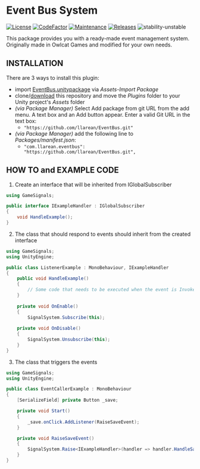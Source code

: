 # Event Bus System

[![License](https://img.shields.io/badge/license-MIT-green.svg)](https://github.com/LLarean/EventBus/blob/master/LICENSE.txt)
[![CodeFactor](https://www.codefactor.io/repository/github/llarean/eventbus/badge)](https://www.codefactor.io/repository/github/llarean/eventbus)
[![Maintenance](https://img.shields.io/badge/Maintained%3F-yes-green.svg)](https://GitHub.com/Naereen/StrapDown.js/graphs/commit-activity)
[![Releases](https://img.shields.io/github/v/release/llarean/EventBus)](https://github.com/llarean/EventBus/releases)
![stability-unstable](https://img.shields.io/badge/stability-stable-green.svg)

This package provides you with a ready-made event management system.
Originally made in Owlcat Games and modified for your own needs.

## INSTALLATION

There are 3 ways to install this plugin:

- import [EventBus.unitypackage](https://github.com/llarean/EventBus/releases) via *Assets-Import Package*
- clone/[download](https://github.com/llarean/EventBus/archive/master.zip) this repository and move the *Plugins* folder to your Unity project's *Assets* folder
- *(via Package Manager)* Select Add package from git URL from the add menu. A text box and an Add button appear. Enter a valid Git URL in the text box:
  - `"https://github.com/llarean/EventBus.git"`
- *(via Package Manager)* add the following line to *Packages/manifest.json*:
  - `"com.llarean.eventbus": "https://github.com/llarean/EventBus.git",`

## HOW TO and EXAMPLE CODE


1. Create an interface that will be inherited from IGlobalSubscriber

```csharp
using GameSignals;

public interface IExampleHandler : IGlobalSubscriber
{
    void HandleExample();
}
```

2. The class that should respond to events should inherit from the created interface

```csharp
using GameSignals;
using UnityEngine;

public class ListenerExample : MonoBehaviour, IExampleHandler
{
    public void HandleExample()
    {
        // Some code that needs to be executed when the event is Invoked
    }
    
    private void OnEnable()
    {
        SignalSystem.Subscribe(this);
    
    private void OnDisable()
    {
        SignalSystem.Unsubscribe(this);
    }
}
```

3. The class that triggers the events

```csharp
using GameSignals;
using UnityEngine;

public class EventCallerExample : MonoBehaviour
{
    [SerializeField] private Button _save;

    private void Start()
    {
        _save.onClick.AddListener(RaiseSaveEvent);
    }

    private void RaiseSaveEvent()
    {
        SignalSystem.Raise<IExampleHandler>(handler => handler.HandleSave());
    }
}
```